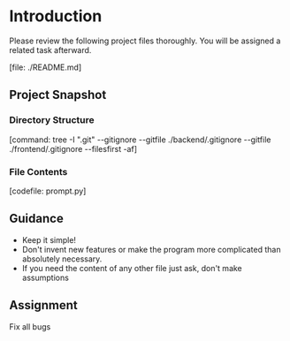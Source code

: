 # Introduction

Please review the following project files thoroughly.
You will be assigned a related task afterward.

[file: ./README.md]

## Project Snapshot

### Directory Structure

[command: tree -I ".git" --gitignore --gitfile ./backend/.gitignore --gitfile ./frontend/.gitignore --filesfirst -af]

### File Contents

<!-- git ls-files --others --cached --exclude-standard -->

[codefile: prompt.py]

## Guidance

- Keep it simple!
- Don't invent new features or make the program more complicated than absolutely necessary.
- If you need the content of any other file just ask, don't make assumptions

## Assignment

Fix all bugs
